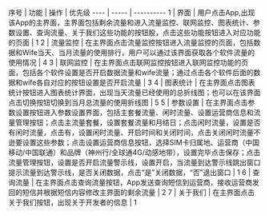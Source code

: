 序号 | 功能 | 操作 | 优先级
---- | ----- | ----------
1 | 界面 | 用户点击App,出现该App的主界面，主界面包括剩余流量和进入流量监控、联网监控、图表统计、参数设置、查询流量、关于我们这些功能的按钮股，点击这些功能按钮进入对应功能的页面 | 1
2 | 流量监控 | 在主界面点击流量监控按钮进入流量监控的页面，包括数据和Wife当天、当月流量的使用排行，用户可以通过该界面获取各个软件流量的使用情况 | 4
3 | 联网监控 | 在主界面点击联网监控按钮进入联网监控功能的页面，包括各个软件设置是否开启数据流量和wife流量；通过点击各个软件后面的数据和wife各自对应的按钮设置是否开启流量 | 3
4 | 图表统计 | 在主界面点击图表统计按钮进入图表统计界面，出现当天流量已经使用的总折线图；也可以在该界面点击切换按钮切换到当月总流量的使用折线图 | 5
5 | 参数设置 | 在主界面点击参数设置按钮进入参数设置界面，包括主套餐流量、闲时流量、设置运营商信息和流量管理按钮；点击主流量套餐，设置套餐流量和月结日；点击闲时流量，设置是否有闲时流量，点击有，设置闲时流量、开启时间和关闭时间，点击关闭闲时流量不逊要设置这些参数；点击设置运营商信息按钮，选择SIM卡归属地、运营商（中国移动/中国联通）和品牌（神州行/全球通4G/动感地带），设置完毕点击保存；点击流量管理按钮，设置是否开启流量警示线，设置开启，当流量到达警示线跳出窗口提示流量到达警示线，是否关闭数据，点击“是”关闭数据，“否”退出窗口 | 1
6 | 查询流量 | 在主界面点击查询流量按钮，App发送查询短信到运营商，接收运营商发回的短信并根据短信内容修改主界面的剩余流量 | 2
7 | 关于我们 | 在主界面点击关于我们按钮，出现关于开发者的信息 | 1

